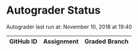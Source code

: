 # Autograder Status
Autograder last run at: November 10, 2018 at 19:40

| GitHub ID | Assignment | Graded Branch |
|-----------|------------|---------------|
